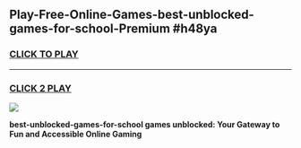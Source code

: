
## Play-Free-Online-Games-best-unblocked-games-for-school-Premium #h48ya
<h3>
<a href="https://premium.freeplayer.one?title=best-unblocked-games-for-school&ref=8M">CLICK TO PLAY</a></h3>
<hr>

<h3>
<a href="https://premium.freeplayer.one?title=best-unblocked-games-for-school&ref=8M">CLICK 2 PLAY</a>
  
</h3>

<a href="https://premium.freeplayer.one?title=best-unblocked-games-for-school&ref=8M"><img src="https://clearcache.store/games.png"></a>


**best-unblocked-games-for-school games unblocked: Your Gateway to Fun and Accessible Online Gaming**
